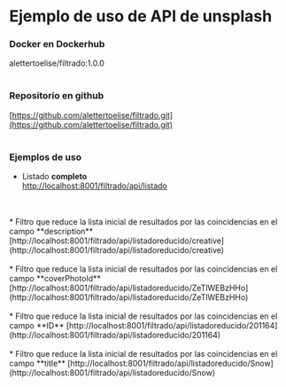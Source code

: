 # Ejemplo de uso de API de unsplash

### Docker en Dockerhub  
alettertoelise/filtrado:1.0.0
<br />
<br />
### Repositorio en github  
[https://github.com/alettertoelise/filtrado.git](https://github.com/alettertoelise/filtrado.git)
<br />
<br />
### Ejemplos de uso

* Listado **completo**  
[http://localhost:8001/filtrado/api/listado](http://localhost:8001/filtrado/api/listado)  
<br />
<br />
* Filtro que reduce la lista inicial de resultados por las coincidencias en el campo **description**  
[http://localhost:8001/filtrado/api/listadoreducido/creative](http://localhost:8001/filtrado/api/listadoreducido/creative)  
<br />
<br />
* Filtro que reduce la lista inicial de resultados por las coincidencias en el campo **coverPhotoId**  
[http://localhost:8001/filtrado/api/listadoreducido/ZeTlWEBzHHo](http://localhost:8001/filtrado/api/listadoreducido/ZeTlWEBzHHo)  
<br />
<br />
* Filtro que reduce la lista inicial de resultados por las coincidencias en el campo **ID**  
[http://localhost:8001/filtrado/api/listadoreducido/201164](http://localhost:8001/filtrado/api/listadoreducido/201164)  
<br />
<br />
* Filtro que reduce la lista inicial de resultados por las coincidencias en el campo **title**  
[http://localhost:8001/filtrado/api/listadoreducido/Snow](http://localhost:8001/filtrado/api/listadoreducido/Snow)